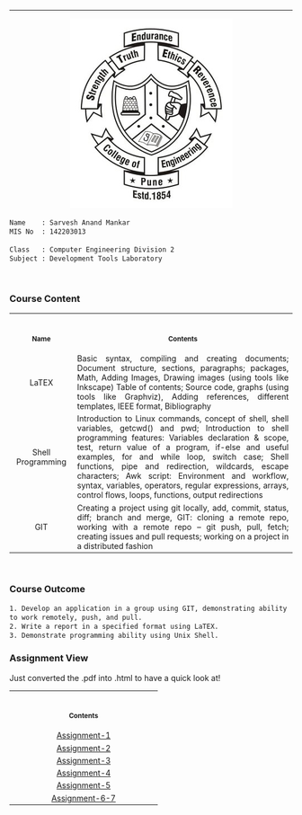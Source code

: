 <hr>

<div align="center">
  <img src="./photos/COEP-Pune-Logo.jpg", alt="COEP">
</div>

```httpx
Name    : Sarvesh Anand Mankar
MIS No  : 142203013

Class   : Computer Engineering Division 2
Subject : Development Tools Laboratory
```

<br>

<h3> Course Content</h3>
<table>
<tr>
<th align="center">
<img width="200" height="1">
<p> 
<small>
Name
</small>
</p>
</th>
<th align="center">
<img width="441" height="1">
<p> 
<small>
Contents
</small>
</p>
</th>
</tr>
<tr>
<td align="center">
LaTEX
</td>
<td align="justify">
Basic syntax, compiling and creating documents; Document structure, sections, 
paragraphs; packages, Math, Adding Images, Drawing images (using tools like Inkscape) Table 
of contents; Source code, graphs (using tools like Graphviz), Adding references, different 
templates, IEEE format, Bibliography
  
</td>
</tr>
  
<tr>
<td align="center">
Shell Programming 
</td>
<td align="justify">
Introduction to Linux commands, concept of shell, shell variables, 
getcwd() and pwd; Introduction to shell programming features: Variables declaration & scope, 
test, return value of a program, if-else and useful examples, for and while loop, switch case; 
Shell functions, pipe and redirection, wildcards, escape characters; Awk script: Environment and 
workflow, syntax, variables, operators, regular expressions, arrays, control flows, loops, 
functions, output redirections
  
</td>
</tr>
  
<tr>
<td align="center">
GIT
</td>
    
<td align="justify">
Creating a project using git locally, add, commit, status, diff; branch and merge, GIT: 
cloning a remote repo, working with a remote repo – git push, pull, fetch; creating issues and pull 
requests; working on a project in a distributed fashion
</td>
</tr>
  
</table>

<br>

<h3> Course Outcome</h3>
  
  ```httpx
1. Develop an application in a group using GIT, demonstrating ability to work remotely, push, and pull. 
2. Write a report in a specified format using LaTEX. 
3. Demonstrate programming ability using Unix Shell.
```

<h3> Assignment View</h3>
  <p>Just converted the .pdf into .html to have a quick look at!</p>

<div align="center">

<table>
<tr>
<th align="center">
<img width="250" height="1">
<p> 
<small>
Contents
</small>
</p>
</th>
</tr>

<tr>
<td align="center">
<a href="./View-Pdf-Online/Assignment-1.html" target="_blank">Assignment-1</a>
</td>
</tr>
  
<tr>
<td align="center">
<a href="./View-Pdf-Online/Assignment-2.html" target="_blank">Assignment-2</a> 
</td>
</tr>
  
<tr>
<td align="center">
<a href="./View-Pdf-Online/Assignment-3.html" target="_blank">Assignment-3</a>
</td>
</tr>

<tr>
<td align="center">
<a href="./View-Pdf-Online/Assignment-4.html" target="_blank">Assignment-4</a>
</td>
</tr>
  
<tr>
<td align="center">
<a href="./View-Pdf-Online/Assignment-5.html" target="_blank">Assignment-5</a>
</td>
</tr>

<tr>
<td align="center">
<a href="./View-Pdf-Online/Assignment-6-7.html" target="_blank">Assignment-6-7</a>
</td>
</tr>
  
</table>

</div>

